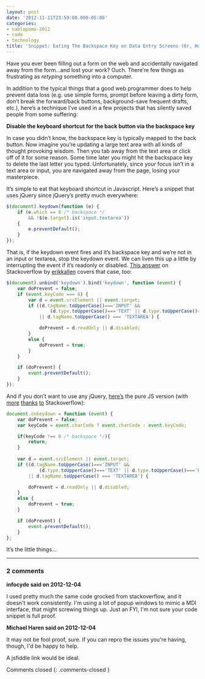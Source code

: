 ```yaml
---
layout: post
date: '2012-11-11T23:59:00.000-05:00'
categories:
- nablopomo-2012
- code
- technology
title: 'Snippet: Eating The Backspace Key on Data Entry Screens (Or, How I Became A Secret Hero)'
---
```


Have you ever been filling out a form on the web and accidentally navigated away from the form...and lost your work? Ouch. There’re few things as frustrating as *retyping* something into a computer.

In addition to the typical things that a good web programmer does to help prevent data loss (e.g. use simple forms, prompt before leaving a dirty form, don’t break the forward/back buttons, background-save frequent drafts, etc.), here’s a technique I’ve used in a few projects that has silently saved people from some suffering: 

**Disable the keyboard shortcut for the back button via the backspace key**

In case you didn’t know, the backspace key is typically mapped to the back button. Now imagine you’re updating a large text area with all kinds of thought provoking wisdom. Then you tab away from the text area or click off of it for some reason. Some time later you might hit the backspace key to delete the last letter you typed. Unfortunately, since your focus isn’t in a text area or input, you are navigated away from the page, losing your masterpiece.

It’s simple to eat that keyboard shortcut in Javascript. Here’s a snippet that uses jQuery since jQuery’s pretty much everywhere:  
```js
$(document).keydown(function (e) {
    if (e.which == 8 /* backspace */
        && !$(e.target).is('input,textarea')) 
    { 
        e.preventDefault(); 
    }
});
```

That is, if the keydown event fires and it’s backspace key and we’re not in an input or textarea, stop the keydown event. We can liven this up a little by interrupting the event if it’s readonly or disabled. [This answer](http://stackoverflow.com/a/2768256/29) on Stackoverflow by [erikkallen](http://stackoverflow.com/users/47161/erikkallen) covers that case, too:

```js
$(document).unbind('keydown').bind('keydown', function (event) {
    var doPrevent = false;
    if (event.keyCode === 8) {
        var d = event.srcElement || event.target;
        if ((d.tagName.toUpperCase()==='INPUT' && 
                (d.type.toUpperCase()==='TEXT' || d.type.toUpperCase()==='PASSWORD')) 
            || d.tagName.toUpperCase() === 'TEXTAREA') {

            doPrevent = d.readOnly || d.disabled;
        }
        else {
            doPrevent = true;
        }
    }

    if (doPrevent) {
        event.preventDefault();
    }
});
```

And if you don’t want to use any jQuery, [here’s](http://jsfiddle.net/JEKXH/3/) the pure JS version (with [more](http://stackoverflow.com/a/1629949/29) [thanks](http://stackoverflow.com/a/10182352/29) [to](http://stackoverflow.com/q/1411545/29) Stackoverflow):

```js
document.onkeydown = function (event) {
    var doPrevent = false;
    var keyCode = event.charCode ? event.charCode : event.keyCode;

    if(keyCode !== 8 /* backspace */){
        return;
    }
    
    var d = event.srcElement || event.target;
    if ((d.tagName.toUpperCase()==='INPUT' && 
            (d.type.toUpperCase()==='TEXT' || d.type.toUpperCase()==='PASSWORD')) 
        || d.tagName.toUpperCase() === 'TEXTAREA') {

        doPrevent = d.readOnly || d.disabled;
    }
    else {
        doPrevent = true;
    }

    if (doPrevent) {
        event.preventDefault();
    }
};​
```

It’s the little things...

---

### 2 comments

**infocyde said on 2012-12-04**

I used pretty much the same code grocked from stackoverflow, and it doesn't work consistently. I'm using a lot of popup windows to mimic a MDI interface, that might screwing things up. Just an FYI, I'm not sure your code snippet is full proof.

**Michael Haren said on 2012-12-04**

It may not be fool proof, sure. If you can repro the issues you're having, though, I'd be happy to help.

A jsfiddle link would be ideal.

Comments closed
{: .comments-closed }